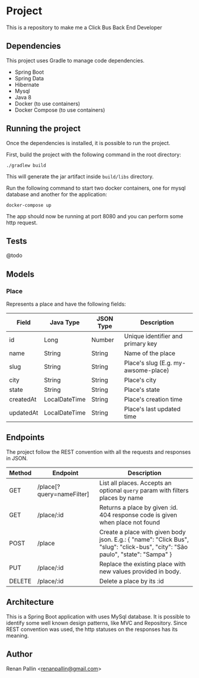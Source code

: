 # Project
This is a repository to make me a Click Bus Back End Developer

## Dependencies
This project uses Gradle to manage code dependencies.
 - Spring Boot
 - Spring Data
 - Hibernate
 - Mysql
 - Java 8
 - Docker (to use containers)
 - Docker Compose (to use containers)

## Running the project
Once the dependencies is installed, it is possible to run the project.

First, build the project with the following command in the root directory:

`./gradlew build`

This will generate the jar artifact inside `build/libs` directory.

Run the following command to start two docker containers, one for mysql database and another for the application:

`docker-compose up` 

The app should now be running at port 8080 and you can perform some http request.

## Tests 
@todo

## Models
### Place
Represents a place and have the following fields:

| Field     | Java Type     | JSON Type | Description                         |
|-----------|---------------|-----------|-------------------------------------|
| id        | Long          | Number    | Unique identifier and primary key   |
| name      | String        | String    | Name of the place                   |
| slug      | String        | String    | Place's slug (E.g. my-awsome-place) |
| city      | String        | String    | Place's city                        |
| state     | String        | String    | Place's state                       |
| createdAt | LocalDateTime | String    | Place's creation time               |
| updatedAt | LocalDateTime | String    | Place's last updated time           |

## Endpoints
The project follow the REST convention with all the requests and responses in JSON.

| Method    | Endpoint                  | Description                                                                                                                                    |
|-----------|---------------------------|------------------------------------------------------------------------------------------------------------------------------------------------|
| GET       | /place[?query=nameFilter] | List all places. Accepts an optional `query` param with filters places by name                                                                 |
| GET       | /place/:id                | Returns a place by given :id. 404 response code is given when place not found                                                                  |
| POST      | /place                    | Create a place with given body json. E.g.: {     "name": "Click Bus",     "slug": "click-bus",     "city": "São paulo",     "state": "Sampa" } |
| PUT       | /place/:id                | Replace the existing place with new values provided in body.                                                                                   |
| DELETE    | /place/:id                | Delete a place by its :id                                                                                                                      |

## Architecture
This is a Spring Boot application with uses MySql database.
It is possible to identify some well known design patterns, like MVC and Repository.
Since REST convention was used, the http statuses on the responses has its meaning.

## Author
Renan Pallin \<renanpallin@gmail.com\>
